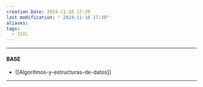 ```yaml
---
creation Date: 2024-11-18 17:39
last modification: " 2024-11-18 17:39"
aliases: 
tags:
  - ISIL
---
```

___
#### BASE
- [[Algoritmos-y-estructuras-de-datos]]
___

